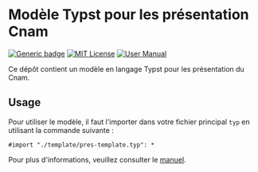 # Modèle Typst pour les présentation Cnam

[![Generic badge](https://img.shields.io/badge/Version-0.2.1-cornflowerblue.svg)]()
[![MIT License](https://img.shields.io/badge/License-MIT-forestgreen)](https://github.com/maucejo/elsearticle/blob/main/LICENSE)
[![User Manual](https://img.shields.io/badge/doc-.pdf-mediumpurple)](https://github.com/maucejo/elsearticle/blob/main/docs/manual.pdf)

Ce dépôt contient un modèle en langage Typst pour les présentation du  Cnam.

## Usage

Pour utiliser le modèle, il faut l'importer dans votre fichier principal `typ` en utilisant la commande suivante :

```typ
#import "./template/pres-template.typ": *
```

Pour plus d'informations, veuillez consulter le [manuel](https://github.com/maucejo/Cnam_presentation_template/blob/main/docs/manual.pdf).
